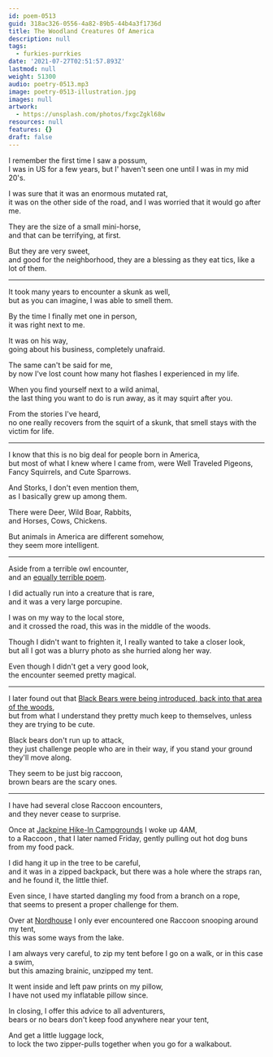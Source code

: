 ```yaml
---
id: poem-0513
guid: 318ac326-0556-4a82-89b5-44b4a3f1736d
title: The Woodland Creatures Of America
description: null
tags:
  - furkies-purrkies
date: '2021-07-27T02:51:57.893Z'
lastmod: null
weight: 51300
audio: poetry-0513.mp3
image: poetry-0513-illustration.jpg
images: null
artwork:
  - https://unsplash.com/photos/fxgcZgkl68w
resources: null
features: {}
draft: false
---
```


I remember the first time I saw a possum,\
I was in US for a few years, but I' haven't seen one until I was in my mid 20's.

I was sure that it was an enormous mutated rat,\
it was on the other side of the road, and I was worried that it would go after me.

They are the size of a small mini-horse,\
and that can be terrifying, at first.

But they are very sweet,\
and good for the neighborhood, they are a blessing as they eat tics, like a lot of them.

---

It took many years to encounter a skunk as well,\
but as you can imagine, I was able to smell them.

By the time I finally met one in person,\
it was right next to me.

It was on his way,\
going about his business, completely unafraid.

The same can't be said for me,\
by now I've lost count how many hot flashes I experienced in my life.

When you find yourself next to a wild animal,\
the last thing you want to do is run away, as it may squirt after you.

From the stories I've heard,\
no one really recovers from the squirt of a skunk, that smell stays with the victim for life.

---

I know that this is no big deal for people born in America,\
but most of what I knew where I came from, were Well Traveled Pigeons, Fancy Squirrels, and Cute Sparrows.

And Storks, I don't even mention them,\
as I basically grew up among them.

There were Deer, Wild Boar, Rabbits,\
and Horses, Cows, Chickens.

But animals in America are different somehow,\
they seem more intelligent.

---

Aside from a terrible owl encounter,\
and an [equally terrible poem](/permalink/69aaa7bf-688c-46ba-8782-66b0cccb574d/).

I did actually run into a creature that is rare,\
and it was a very large porcupine.

I was on my way to the local store,\
and it crossed the road, this was in the middle of the woods.

Though I didn't want to frighten it, I really wanted to take a closer look,\
but all I got was a blurry photo as she hurried along her way.

Even though I didn't get a very good look,\
the encounter seemed pretty magical.

---

I later found out that [Black Bears were being introduced, back into that area of the woods](https://www.shorelinemedia.net/ludington_daily_news/black-bear-in-the-backyard/article_54eeba40-5208-11e8-9997-5b1acf5fc904.html),\
but from what I understand they pretty much keep to themselves, unless they are trying to be cute.

Black bears don't run up to attack,\
they just challenge people who are in their way, if you stand your ground they'll move along.

They seem to be just big raccoon,\
brown bears are the scary ones.

---

I have had several close Raccoon encounters,\
and they never cease to surprise.

Once at [Jackpine Hike-In Campgrounds](https://thedyrt.com/camping/michigan/jackpine-hike-in-campground) I woke up 4AM,\
to a Raccoon , that I later named Friday, gently pulling out hot dog buns from my food pack.

I did hang it up in the tree to be careful,\
and it was in a zipped backpack, but there was a hole where the straps ran, and he found it, the little thief.

Even since, I have started dangling my food from a branch on a rope,\
that seems to present a proper challenge for them.

Over at [Nordhouse](https://www.fs.usda.gov/recarea/hmnf/recarea/?recid=18770) I only ever encountered one Raccoon snooping around my tent,\
this was some ways from the lake.

I am always very careful, to zip my tent before I go on a walk, or in this case a swim,\
but this amazing brainic, unzipped my tent.

It went inside and left paw prints on my pillow,\
I have not used my inflatable pillow since.

In closing, I offer this advice to all adventurers,\
bears or no bears don't keep food anywhere near your tent,

And get a little luggage lock,\
to lock the two zipper-pulls together when you go for a walkabout.
